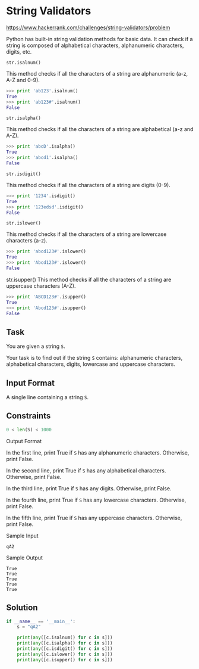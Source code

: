 # String Validators

https://www.hackerrank.com/challenges/string-validators/problem

Python has built-in string validation methods for basic data. It can check if a string is composed of alphabetical characters, alphanumeric characters, digits, etc.

`str.isalnum()`

This method checks if all the characters of a string are alphanumeric (a-z, A-Z and 0-9).

```py
>>> print 'ab123'.isalnum()
True
>>> print 'ab123#'.isalnum()
False
```

`str.isalpha()`

This method checks if all the characters of a string are alphabetical (a-z and A-Z).

```py
>>> print 'abcD'.isalpha()
True
>>> print 'abcd1'.isalpha()
False
```

`str.isdigit()`

This method checks if all the characters of a string are digits (0-9).

```py
>>> print '1234'.isdigit()
True
>>> print '123edsd'.isdigit()
False
```

`str.islower()`

This method checks if all the characters of a string are lowercase characters (a-z).

```py
>>> print 'abcd123#'.islower()
True
>>> print 'Abcd123#'.islower()
False
```

str.isupper()
This method checks if all the characters of a string are uppercase characters (A-Z).

```py
>>> print 'ABCD123#'.isupper()
True
>>> print 'Abcd123#'.isupper()
False
```

## Task

You are given a string `S`.

Your task is to find out if the string `S` contains: alphanumeric characters, alphabetical characters, digits, lowercase and uppercase characters.

## Input Format

A single line containing a string `S`.

## Constraints

```py
0 < len(S) < 1000
```

Output Format

In the first line, print True if `S` has any alphanumeric characters. Otherwise, print False.

In the second line, print True if `S` has any alphabetical characters. Otherwise, print False.

In the third line, print True if `S` has any digits. Otherwise, print False.

In the fourth line, print True if `S` has any lowercase characters. Otherwise, print False.

In the fifth line, print True if `S` has any uppercase characters. Otherwise, print False.

Sample Input

```
qA2
```

Sample Output

```
True
True
True
True
True
```

## Solution

```py
if __name__ == '__main__':
    s = "qA2"

    print(any([c.isalnum() for c in s]))
    print(any([c.isalpha() for c in s]))
    print(any([c.isdigit() for c in s]))
    print(any([c.islower() for c in s]))
    print(any([c.isupper() for c in s]))
```